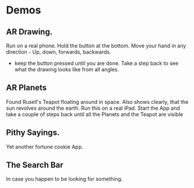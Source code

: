 # Demos

## AR Drawing.
Run on a real phone.
Hold the button at the bottom.
Move your hand in any direction - Up, down, forwards, backwards.
- keep the button pressed until you are done.
Take a step back to see what the drawing looks like from all angles.

## AR Planets
Found Rusell's Teapot floating around in space.
Also shows clearly, that the sun revolves around the earth.
Run this on a real iPad.
Start the App and take a couple of steps back until all the Planets and the Teapot are visible

## Pithy Sayings. 
Yet another fortune cookie App.

## The Search Bar 
In case you happen to be looking for something.

